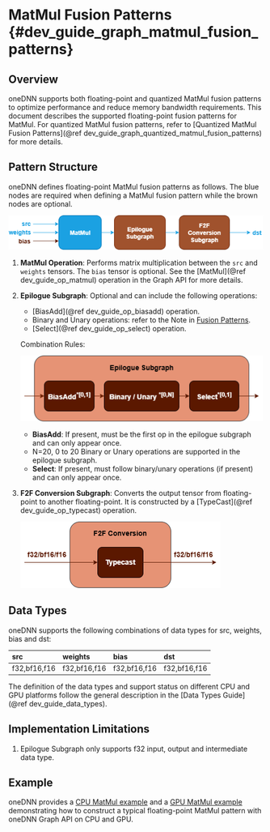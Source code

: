 MatMul Fusion Patterns {#dev_guide_graph_matmul_fusion_patterns}
================================================================

## Overview

oneDNN supports both floating-point and quantized MatMul fusion patterns to
optimize performance and reduce memory bandwidth requirements. This document
describes the supported floating-point fusion patterns for MatMul. For quantized
MatMul fusion patterns, refer to [Quantized MatMul Fusion Patterns](@ref dev_guide_graph_quantized_matmul_fusion_patterns)
for more details.

## Pattern Structure

oneDNN defines floating-point MatMul fusion patterns as follows.
The blue nodes are required when defining a MatMul fusion pattern while the brown
nodes are optional.

![MatMul pattern](images/matmul_pattern.png)

1. **MatMul Operation**: Performs matrix multiplication between the `src` and
   `weights` tensors. The `bias` tensor is optional. See the [MatMul](@ref dev_guide_op_matmul)
   operation in the Graph API for more details.
2. **Epilogue Subgraph**: Optional and can include the following operations:
   - [BiasAdd](@ref dev_guide_op_biasadd) operation.
   - Binary and Unary operations: refer to the Note in
     [Fusion Patterns](graph_fusion_patterns.html).
   - [Select](@ref dev_guide_op_select) operation.

   Combination Rules:

   ![epilogue subgraph](images/epilogue_subgraph_matmul.png)

   - **BiasAdd**: If present, must be the first op in the epilogue subgraph and
     can only appear once.
   - N=20, 0 to 20 Binary or Unary operations are supported in the epilogue
     subgraph.
   - **Select**: If present, must follow binary/unary operations (if present)
     and can only appear once.

3. **F2F Conversion Subgraph**: Converts the output tensor from floating-point to
   another floating-point. It is constructed by a [TypeCast](@ref dev_guide_op_typecast)
   operation.

   ![f2f_conversion_subgraph](images/f2f_conversion.png)

## Data Types

oneDNN supports the following combinations of data types for src, weights, bias
and dst:

| src          | weights       | bias         | dst          |
| :----------- | :------------ | :----------- | :----------- |
| f32,bf16,f16 | f32,bf16,f16  | f32,bf16,f16 | f32,bf16,f16 |

The definition of the data types and support status on different CPU and GPU
platforms follow the general description in the [Data Types Guide](@ref dev_guide_data_types).

## Implementation Limitations

1. Epilogue Subgraph only supports f32 input, output and intermediate data type.

## Example

oneDNN provides a [CPU MatMul
example](https://github.com/uxlfoundation/oneDNN/tree/main/examples/graph/cpu_simple_op_partition.cpp)
and a [GPU MatMul example](https://github.com/uxlfoundation/oneDNN/tree/main/examples/graph/sycl_simple_op_partition.cpp)
demonstrating how to construct a typical floating-point MatMul pattern
with oneDNN Graph API on CPU and GPU.